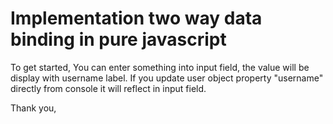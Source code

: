 # Implementation two way data binding in pure javascript

To get started, You can enter something into input field, the value will be display with username label.
If you update user object property "username" directly from console it will reflect in input field.

Thank you,
